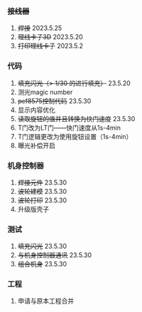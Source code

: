 ### ~~接线器~~
1. ~~焊接~~ 2023.5.25
2.  ~~理线卡子3D~~ 2023.5.20
3. ~~打印理线卡子~~ 2023.5.2

### 代码
1. ~~填充闪光（> 1/30 的进行填充）~~ 23.5.20
2. 测光magic number 
3. ~~pcf8575控制代码~~ 23.5.30
4. 显示内容优化
5. ~~读取旋钮的值并且转换为快门速度~~ 23.5.30
6. T门改为LT门——快门速度从1s-4min
7. T门逻辑更改为使用旋钮设置（1s-4min）
8. 曝光补偿开启

### 机身控制器
1. ~~焊接元件~~ 23.5.30
2. ~~波轮建模~~ 23.5.30
3. ~~波轮打印~~ 23.5.30
4. 升级版壳子

### 测试
1. ~~填充闪光~~ 23.5.30
2. ~~与机身控制器通讯~~ 23.5.30
3. ~~组合机身~~ 23.5.30

### 工程
1. 申请与原本工程合并
